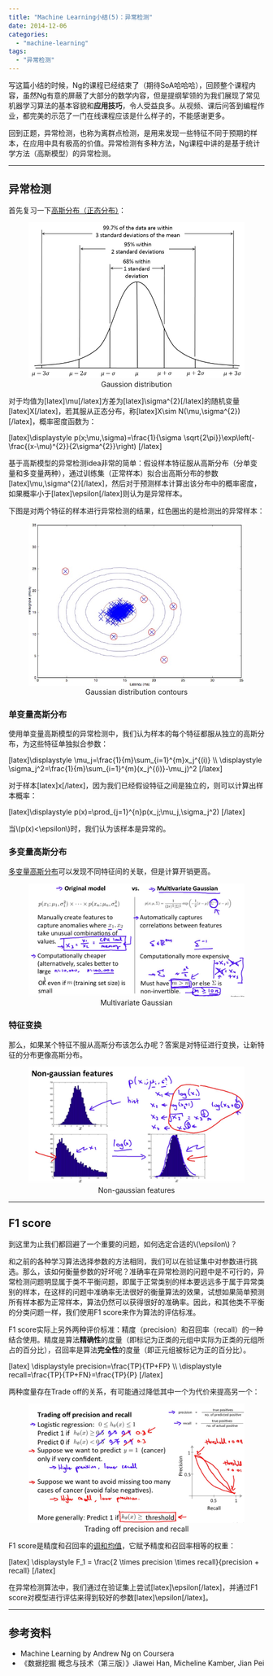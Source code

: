 ```yaml
---
title: "Machine Learning小结(5)：异常检测"
date: 2014-12-06
categories: 
  - "machine-learning"
tags: 
  - "异常检测"
---
```


写这篇小结的时候，Ng的课程已经结束了（期待SoA哈哈哈），回顾整个课程内容，虽然Ng有意的屏蔽了大部分的数学内容，但是提纲挈领的为我们展现了常见机器学习算法的基本容貌和**应用技巧**，令人受益良多。从视频、课后问答到编程作业，都完美的示范了一门在线课程应该是什么样子的，不能感谢更多。

回到正题，异常检测，也称为离群点检测，是用来发现一些特征不同于预期的样本，在应用中具有极高的价值。异常检测有多种方法，Ng课程中讲的是基于统计学方法（高斯模型）的异常检测。

<!--more-->

* * *

## 异常检测

首先复习一下[高斯分布（正态分布）](http://en.wikipedia.org/wiki/Normal_distribution "高斯分布")：

<figure style="text-align: center;">
  <img src="/assets/images/Empirical_Rule.png" alt="Gaussion distribution" />
  <figcaption>Gaussion distribution</figcaption>
</figure>

对于均值为\[latex\]\\mu\[/latex\]方差为\[latex\]\\sigma^{2}\[/latex\]的随机变量\[latex\]X\[/latex\]，若其服从正态分布，称\[latex\]X\\sim N(\\mu,\\sigma^{2})\[/latex\]，概率密度函数为：

\[latex\]\\displaystyle p(x;\\mu,\\sigma)=\\frac{1}{\\sigma \\sqrt{2\\pi}}\\exp\\left(-\\frac{(x-\\mu)^{2}}{2\\sigma^{2}}\\right) \[/latex\]

基于高斯模型的异常检测idea非常的简单：假设样本特征服从高斯分布（分单变量和多变量两种），通过训练集（正常样本）拟合出高斯分布的参数\[latex\]\\mu,\\sigma^{2}\[/latex\]，然后对于预测样本计算出该分布中的概率密度，如果概率小于\[latex\]\\epsilon\[/latex\]则认为是异常样本。

下图是对两个特征的样本进行异常检测的结果，红色圈出的是检测出的异常样本：

<figure style="text-align: center;">
  <img src="/assets/images/66E71180-425A-49BB-BE66-754319028DEC.jpg" alt="Gaussian distribution contours" />
  <figcaption>Gaussian distribution contours</figcaption>
</figure>

### 单变量高斯分布

使用单变量高斯模型的异常检测中，我们认为样本的每个特征都服从独立的高斯分布，为这些特征单独拟合参数：

\[latex\]\\displaystyle \\mu\_j=\\frac{1}{m}\\sum\_{i=1}^{m}x\_j^{(i)} \\\\ \\displaystyle \\sigma\_j^2=\\frac{1}{m}\\sum\_{i=1}^{m}(x\_j^{(i)}-\\mu\_j)^2 \[/latex\]

对于样本\[latex\]x\[/latex\]，因为我们已经假设特征之间是独立的，则可以计算出样本概率：

\[latex\]\\displaystyle p(x)=\\prod\_{j=1}^{n}p(x\_j;\\mu\_j,\\sigma\_j^2) \[/latex\]

当\\(p(x)<\\epsilon\\)时，我们认为该样本是异常的。

### 多变量高斯分布

[多变量高斯分布](http://en.wikipedia.org/wiki/Multivariate_normal_distribution)可以发现不同特征间的关联，但是计算开销更高。

<figure style="text-align: center;">
  <img src="/assets/images/28EBDC63-CA44-48BF-A28D-FB2550412262.jpg" alt="Multivariate Gaussian" />
  <figcaption>Multivariate Gaussian</figcaption>
</figure>

### 特征变换

那么，如果某个特征不服从高斯分布该怎么办呢？答案是对特征进行变换，让新特征的分布更像高斯分布。

<figure style="text-align: center;">
  <img src="/assets/images/B16AE4EC-B5AA-42C6-BEE5-36F531A056C4.jpg" alt="Non-gaussian features" />
  <figcaption>Non-gaussian features</figcaption>
</figure>

* * *

## F1 score

到这里为止我们都回避了一个重要的问题，如何选定合适的\\(\\epsilon\\)？

和之前的各种学习算法选择参数的方法相同，我们可以在验证集中对参数进行挑选。那么，该如何衡量参数的好坏呢？准确率在异常检测的问题中是不可行的，异常检测问题明显属于类不平衡问题，即属于正常类别的样本要远远多于属于异常类别的样本，在这样的问题中准确率无法很好的衡量算法的效果，试想如果简单预测所有样本都为正常样本，算法仍然可以获得很好的准确率。因此，和其他类不平衡的分类问题一样，我们使用F1 score来作为算法的评估标准。

F1 score实际上另外两种评价标准：精度（precision）和召回率（recall）的一种结合使用。精度是算法**精确性**的度量（即标记为正类的元组中实际为正类的元组所占的百分比），召回率是算法**完全性**的度量（即正元组被标记为正的百分比）。

\[latex\] \\displaystyle precision=\\frac{TP}{TP+FP} \\\\ \\displaystyle recall=\\frac{TP}{TP+FN}=\\frac{TP}{P} \[/latex\]

两种度量存在Trade off的关系，有可能通过降低其中一个为代价来提高另一个：

<figure style="text-align: center;">
  <img src="/assets/images/92C2E408-20CB-4026-89DA-60A6E29B6190.jpg" alt="Trading off precision and recall" />
  <figcaption>Trading off precision and recall</figcaption>
</figure>

F1 score是精度和召回率的[调和均值](http://en.wikipedia.org/wiki/Harmonic_mean "Harmonic mean")，它赋予精度和召回率相等的权重：

\[latex\] \\displaystyle F\_1 = \\frac{2 \\times precision \\times recall}{precision + recall} \[/latex\]

在异常检测算法中，我们通过在验证集上尝试\[latex\]\\epsilon\[/latex\]，并通过F1 score对模型进行评估来得到较好的参数\[latex\]\\epsilon\[/latex\]。

* * *

## 参考资料

- Machine Learning by Andrew Ng on Coursera
- 《数据挖掘 概念与技术（第三版）》Jiawei Han, Micheline Kamber, Jian Pei
